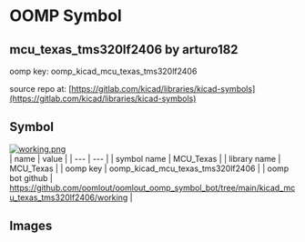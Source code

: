# OOMP Symbol  
## mcu_texas_tms320lf2406  by arturo182  
  
oomp key: oomp_kicad_mcu_texas_tms320lf2406  
  
source repo at: [https://gitlab.com/kicad/libraries/kicad-symbols](https://gitlab.com/kicad/libraries/kicad-symbols)  
## Symbol  
  
[![working.png](working_600.png)](working.png)  
| name | value | 
| --- | --- | 
| symbol name | MCU_Texas | 
| library name | MCU_Texas | 
| oomp key | oomp_kicad_mcu_texas_tms320lf2406 | 
| oomp bot github | https://github.com/oomlout/oomlout_oomp_symbol_bot/tree/main/kicad_mcu_texas_tms320lf2406/working | 
## Images  
